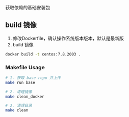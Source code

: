 获取依赖的基础安装包

## build 镜像
1. 修改Dockerfile，确认操作系统版本版本，默认是最新版
2. build 镜像
```bash
docker build -t centos:7.8.2003 .
```

### Makefile Usage
```bash
# 1. 获取 base repo 并上传
make run base

# 2. 清理镜像
make clean_docker

# 3. 清理目录
make clean
```
